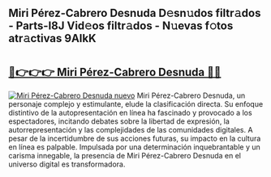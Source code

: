 ## Miri Pérez-Cabrero Desnuda D𝚎sn𝚞dos filtr𝚊dos - Parts-I8J Vid𝚎os filtr𝚊dos - N𝚞evas f𝚘tos atr𝚊ctivas 9AIkK

# <h2><a href="http://mbbfm09.tromn.icu/?c=Miri+P%c3%a9rez-Cabrero+Desnuda">🔗👉👉👉 Miri Pérez-Cabrero Desnuda 🔗🔗</a></h2>

[![Miri Pérez-Cabrero Desnuda nuevo](https://i.imgur.com/pEAQMta.gif)](http://mbbfm09.tromn.icu/?c=Miri+P%c3%a9rez-Cabrero+Desnuda)
Miri Pérez-Cabrero Desnuda, un personaje complejo y estimulante, elude la clasificación directa. Su enfoque distintivo de la autopresentación en línea ha fascinado y provocado a los espectadores, incitando debates sobre la libertad de expresión, la autorrepresentación y las complejidades de las comunidades digitales. A pesar de la incertidumbre de sus acciones futuras, su impacto en la cultura en línea es palpable. Impulsada por una determinación inquebrantable y un carisma innegable, la presencia de Miri Pérez-Cabrero Desnuda en el universo digital es transformadora.
